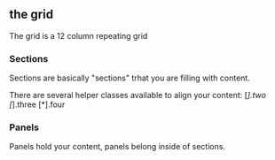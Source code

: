 ## the grid
The grid is a 12 column repeating grid

### Sections
Sections are basically "sections" trhat you are filling with content.

There are several helper classes available to align your content:
	[*].two 
	[*].three
	[*].four

### Panels
Panels hold your content, panels belong inside of sections.
